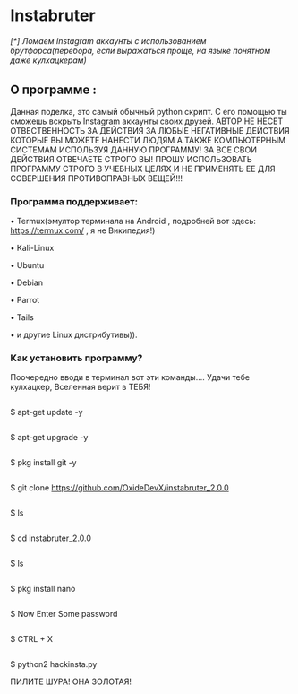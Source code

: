 # Instabruter

###### [*] Ломаем Instagram аккаунты с использованием брутфорса(перебора, если выражаться проще, на языке понятном даже кулхацкерам)

## О программе :

Данная поделка, это самый обычный python скрипт. 
С его помощью ты сможешь вскрыть Instagram аккаунты своих друзей.
АВТОР НЕ НЕСЕТ ОТВЕСТВЕННОСТЬ ЗА ДЕЙСТВИЯ ЗА ЛЮБЫЕ НЕГАТИВНЫЕ ДЕЙСТВИЯ КОТОРЫЕ ВЫ МОЖЕТЕ НАНЕСТИ ЛЮДЯМ А ТАКЖЕ КОМПЬЮТЕРНЫМ СИСТЕМАМ ИСПОЛЬЗУЯ ДАННУЮ ПРОГРАММУ!
ЗА ВСЕ СВОИ ДЕЙСТВИЯ ОТВЕЧАЕТЕ СТРОГО ВЫ!
ПРОШУ ИСПОЛЬЗОВАТЬ ПРОГРАММУ СТРОГО В УЧЕБНЫХ ЦЕЛЯХ И НЕ ПРИМЕНЯТЬ ЕЕ ДЛЯ СОВЕРШЕНИЯ ПРОТИВОПРАВНЫХ ВЕЩЕЙ!!!
### Программа поддерживает: 

• Termux(эмултор терминала на Android , подробней вот здесь: https://termux.com/ , я не Википедия!)

• Kali-Linux

• Ubuntu 

• Debian

• Parrot

• Tails 

• и другие Linux дистрибутивы)).

### Как установить программу?

Поочередно вводи в терминал вот эти команды....
Удачи тебе кулхацкер, Вселенная верит в ТЕБЯ!
```
```
$ apt-get update -y
```
```
$ apt-get upgrade -y
```
```
$ pkg install git -y
```
```
$ git clone https://github.com/OxideDevX/instabruter_2.0.0

```
```
$ ls
```
```
$ cd instabruter_2.0.0
```
```
$ ls
```
```
$ pkg install nano
```
```
$ Now Enter Some password 
```
```
$ CTRL + X
```
```
$ python2 hackinsta.py

ПИЛИТЕ ШУРА! ОНА ЗОЛОТАЯ!